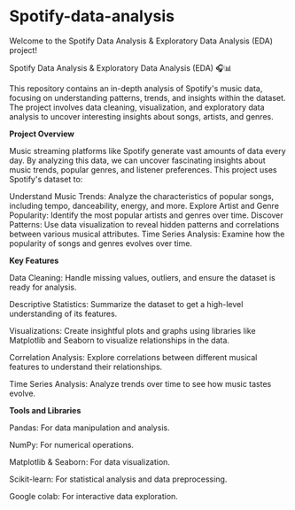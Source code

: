# Spotify-data-analysis
Welcome to the Spotify Data Analysis &amp; Exploratory Data Analysis (EDA) project! 

Spotify Data Analysis & Exploratory Data Analysis (EDA) 🎧📊 

This repository contains an in-depth analysis of Spotify's music data, focusing on understanding patterns, trends, and insights within the dataset. The project involves data cleaning, visualization, and exploratory data analysis to uncover interesting insights about songs, artists, and genres.

**Project Overview**

Music streaming platforms like Spotify generate vast amounts of data every day. By analyzing this data, we can uncover fascinating insights about music trends, popular genres, and listener preferences. This project uses Spotify's dataset to:

Understand Music Trends: Analyze the characteristics of popular songs, including tempo, danceability, energy, and more.
Explore Artist and Genre Popularity: Identify the most popular artists and genres over time.
Discover Patterns: Use data visualization to reveal hidden patterns and correlations between various musical attributes.
Time Series Analysis: Examine how the popularity of songs and genres evolves over time.

**Key Features**

Data Cleaning: Handle missing values, outliers, and ensure the dataset is ready for analysis.

Descriptive Statistics: Summarize the dataset to get a high-level understanding of its features.

Visualizations: Create insightful plots and graphs using libraries like Matplotlib and Seaborn to visualize relationships in the data.

Correlation Analysis: Explore correlations between different musical features to understand their relationships.

Time Series Analysis: Analyze trends over time to see how music tastes evolve.


**Tools and Libraries**

Pandas: For data manipulation and analysis.

NumPy: For numerical operations.

Matplotlib & Seaborn: For data visualization.

Scikit-learn: For statistical analysis and data preprocessing.

Google colab: For interactive data exploration.
